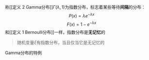 称[[定义 2 Gamma分布]]$\Gamma(\lambda,1)$为指数分布，标志着某些等待**间隔**的分布：
$$
P(x) = \lambda e^{-\lambda x}
$$
$$
F(x)=1-e^{-\lambda x}
$$
和[[定义 1 Bernoulli分布]]一样，指数分布是**无记忆**的
>随机变量$\xi$有指数分布，当且仅当它是无记忆的

Gamma分布的特例 